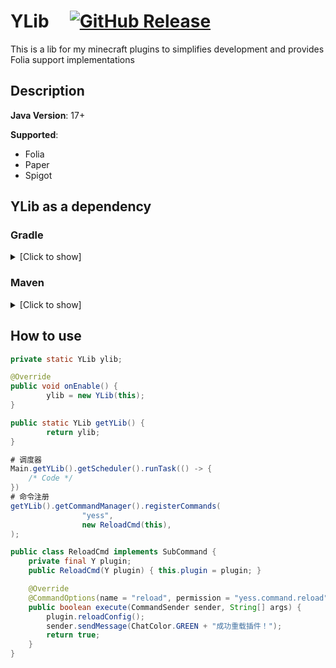 # YLib &nbsp; &nbsp; [![GitHub Release](https://img.shields.io/github/release/yvmouX/YLib.svg?style=flat)]()

This is a lib for my minecraft plugins to simplifies development and provides Folia support implementations

## Description

**Java Version**: 17+

**Supported**:

- Folia
- Paper
- Spigot

## YLib as a dependency

### Gradle
<details>
  <summary>[Click to show]</summary>

```groovy
plugins {
    id("com.gradleup.shadow") version "9.0.0-rc3"
}

repositories {
    maven { url 'https://jitpack.io' }
}

dependencies {
    implementation("com.github.yvmouX:YLib:VERSION")
}

shadowJar {
    relocate("com.github.yvmouX.ylib", "YOUR_PACKAGE.lib.ylib")
}
```
</details>

### Maven
<details>
  <summary>[Click to show]</summary>

```xml
<repository>
    <id>jitpack.io</id>
    <url>https://jitpack.io</url>
</repository>

<dependencies>
    <dependency>
        <groupId>com.github.yvmouX</groupId>
        <artifactId>YLib</artifactId>
        <version>VERSION</version>
        <scope>compile</scope>
    </dependency>
</dependencies>

<build>
    <plugins>
        <plugin>
            <groupId>org.apache.maven.plugins</groupId>
            <artifactId>maven-shade-plugin</artifactId>
            <version>3.6.0</version>
            <executions>
                <execution>
                    <phase>package</phase>
                    <goals>
                        <goal>shade</goal>
                    </goals>
                </execution>
            </executions>
            <configuration>
                <relocations>
                    <relocation>
                        <pattern>com.github.yvmouX.yliib</pattern>
                        <!-- !! Don't forget to replace -->
                        <shadedPattern>YOUR_PACKAGE.lib.folialib</shadedPattern>
                    </relocation>
                </relocations>
            </configuration>
        </plugin>
    </plugins>
</build>
```
</details>


## How to use

```java
private static YLib ylib;

@Override
public void onEnable() {
        ylib = new YLib(this);
}

public static YLib getYLib() {
        return ylib;
}
```

```java
# 调度器
Main.getYLib().getScheduler().runTask(() -> {
    /* Code */
})
# 命令注册
getYLib().getCommandManager().registerCommands(
                "yess",
                new ReloadCmd(this),
);

public class ReloadCmd implements SubCommand {
    private final Y plugin;
    public ReloadCmd(Y plugin) { this.plugin = plugin; }

    @Override
    @CommandOptions(name = "reload", permission = "yess.command.reload", onlyPlayer = true, alias = {}, register = true, usage = "/yess reload")
    public boolean execute(CommandSender sender, String[] args) {
        plugin.reloadConfig();
        sender.sendMessage(ChatColor.GREEN + "成功重载插件！");
        return true;
    }
}
```